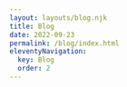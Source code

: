 ```yaml
---
layout: layouts/blog.njk
title: Blog
date: 2022-09-23
permalink: /blog/index.html
eleventyNavigation:
  key: Blog
  order: 2
---
```

